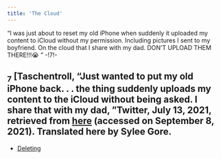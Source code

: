 ```yaml
---
title: 'The Cloud'
---
```


“I was just about to reset my old iPhone when suddenly it uploaded my content to iCloud without my permission. Including pictures I sent to my boyfriend. On the cloud that I share with my dad. DON’T UPLOAD THEM THERE!!!😭  ” -!7!-
## <sub class="subscript">**7**</sub> [Taschentroll, “Just wanted to put my old iPhone back. . . the thing suddenly uploads my content to the iCloud without being asked. I share that with my dad, ”Twitter, July 13, 2021, retrieved from <u>[here</u>](https://twitter.com/Taschentroll/status/1414866541619949569?s=20) (accessed on September 8, 2021). Translated here by Sylee Gore.

* [Deleting](Deleting_en)
